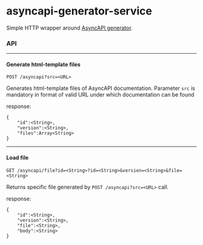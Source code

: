 # asyncapi-generator-service

Simple HTTP wrapper around [AsyncAPI generator](https://www.asyncapi.com/tools/generator).

### API

--------------------------------------
#### Generate html-template files


```
POST /asyncapi?src=<URL>
```

Generates html-template files of AsyncAPI documentation.
Parameter `src` is mandatory in format of valid URL under which documentation can be found

response:

```
{
    "id":<String>,
    "version":<String>,
    "files":Array<String>
}
```
--------------------------------------
#### Load file


```
GET /asyncapi/file?id=<String>?id=<String>&version=<String>&file=<String>
```

Returns specific file generated by `POST /asyncapi?src=<URL>` call.

response:

```
{
    "id":<String>,
    "version":<String>,
    "file":<String>,
    "body":<String>
}
```